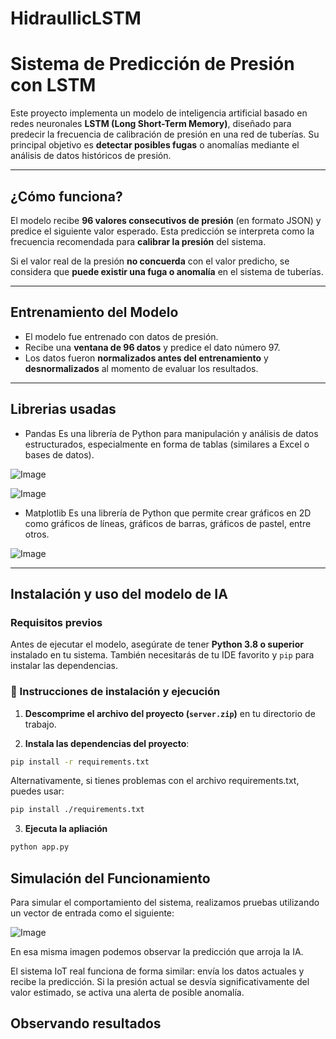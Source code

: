 # HidraullicLSTM

# Sistema de Predicción de Presión con LSTM

Este proyecto implementa un modelo de inteligencia artificial basado en redes neuronales **LSTM (Long Short-Term Memory)**, diseñado para predecir la frecuencia de calibración de presión en una red de tuberías. Su principal objetivo es **detectar posibles fugas** o anomalías mediante el análisis de datos históricos de presión.

---

## ¿Cómo funciona?

El modelo recibe **96 valores consecutivos de presión** (en formato JSON) y predice el siguiente valor esperado. Esta predicción se interpreta como la frecuencia recomendada para **calibrar la presión** del sistema.

Si el valor real de la presión **no concuerda** con el valor predicho, se considera que **puede existir una fuga o anomalía** en el sistema de tuberías.

---

## Entrenamiento del Modelo

- El modelo fue entrenado con datos de presión.
- Recibe una **ventana de 96 datos** y predice el dato número 97.
- Los datos fueron **normalizados antes del entrenamiento** y **desnormalizados** al momento de evaluar los resultados.

---

## Librerias usadas 

- Pandas
Es una librería de Python para manipulación y análisis de datos estructurados, especialmente en forma de tablas (similares a Excel o bases de datos).

![Image](https://github.com/user-attachments/assets/9603c7ca-44fa-43e5-a1c8-aa8d818f2d96)

![Image](https://github.com/user-attachments/assets/7a53e1f7-4df2-45c6-88eb-ce8f797ee045)
  
- Matplotlib
Es una librería de Python que permite crear gráficos en 2D como gráficos de líneas, gráficos de barras, gráficos de pastel, entre otros.

![Image](https://github.com/user-attachments/assets/06fa2d24-c064-4600-879c-6a63dec769b0)

---

## Instalación y uso del modelo de IA

### Requisitos previos

Antes de ejecutar el modelo, asegúrate de tener **Python 3.8 o superior** instalado en tu sistema. También necesitarás de tu IDE favorito y `pip` para instalar las dependencias.


### 🚀 Instrucciones de instalación y ejecución

1. **Descomprime el archivo del proyecto (`server.zip`)** en tu directorio de trabajo.

2. **Instala las dependencias del proyecto**:

```bash
pip install -r requirements.txt
```

Alternativamente, si tienes problemas con el archivo requirements.txt, puedes usar:

```bash
pip install ./requirements.txt
```

3. **Ejecuta la apliación**

```bash
python app.py
```

## Simulación del Funcionamiento

Para simular el comportamiento del sistema, realizamos pruebas utilizando un vector de entrada como el siguiente:

![Image](https://github.com/user-attachments/assets/16632aeb-7dc3-41a0-a82a-1a5998cbdf5d)

En esa misma imagen podemos observar la predicción que arroja la IA. 

El sistema IoT real funciona de forma similar: envía los datos actuales y recibe la predicción. Si la presión actual se desvía significativamente del valor estimado, se activa una alerta de posible anomalía.

## Observando resultados


